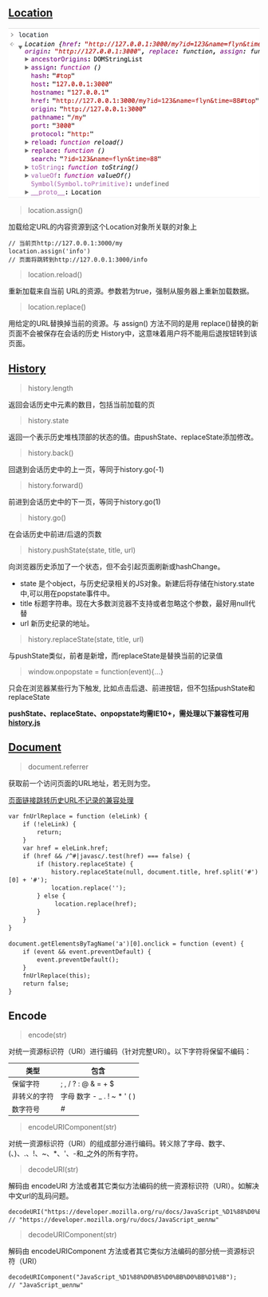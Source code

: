 ## [Location](https://developer.mozilla.org/zh-CN/docs/Web/API/Location)

![Location](location.png)

> location.assign()

加载给定URL的内容资源到这个Location对象所关联的对象上

```
// 当前页http://127.0.0.1:3000/my
location.assign('info')
// 页面将跳转到http://127.0.0.1:3000/info
```

> location.reload()

重新加载来自当前 URL的资源。参数若为true，强制从服务器上重新加载数据。

> location.replace()

用给定的URL替换掉当前的资源。与 assign() 方法不同的是用 replace()替换的新页面不会被保存在会话的历史 History中，这意味着用户将不能用后退按钮转到该页面。

## [History](https://developer.mozilla.org/zh-CN/docs/Web/API/History)

> history.length

返回会话历史中元素的数目，包括当前加载的页

> history.state

返回一个表示历史堆栈顶部的状态的值。由pushState、replaceState添加修改。

> history.back()

回退到会话历史中的上一页，等同于history.go(-1)

> history.forward()

前进到会话历史中的下一页，等同于history.go(1)

> history.go()

在会话历史中前进/后退的页数

> history.pushState(state, title, url)

向浏览器历史添加了一个状态，但不会引起页面刷新或hashChange。

- state 是个object，与历史纪录相关的JS对象。新建后将存储在history.state中,可以用在popstate事件中。
- title 标题字符串。现在大多数浏览器不支持或者忽略这个参数，最好用null代替
- url 新历史纪录的地址。

> history.replaceState(state, title, url)

与pushState类似，前者是新增，而replaceState是替换当前的记录值

> window.onpopstate = function(event){...}

只会在浏览器某些行为下触发, 比如点击后退、前进按钮，但不包括pushState和replaceState

**pushState、replaceState、onpopstate均需IE10+，需处理以下兼容性可用[history.js](https://github.com/browserstate/history.js)**

## [Document](https://developer.mozilla.org/zh-CN/docs/Web/API/Document)

> document.referrer

获取前一个访问页面的URL地址，若无则为空。

[页面链接跳转历史URL不记录的兼容处理](http://www.zhangxinxu.com/wordpress/2017/02/page-link-url-history-null-not-record/)

```
var fnUrlReplace = function (eleLink) {
    if (!eleLink) {
        return;
    }
    var href = eleLink.href;
    if (href && /^#|javasc/.test(href) === false) {
        if (history.replaceState) {
            history.replaceState(null, document.title, href.split('#')[0] + '#');
            location.replace('');
        } else {
             location.replace(href);
        }
    }
}

document.getElementsByTagName('a')[0].onclick = function (event) {
    if (event && event.preventDefault) {
        event.preventDefault();
    }
    fnUrlReplace(this);
    return false;
}
```

## Encode

> encode(str)

对统一资源标识符（URI）进行编码（针对完整URI）。以下字符将保留不编码：

| 类型 | 包含 |
| --- | --- |
| 保留字符 | ; , / ? : @ & = + $ |
| 非转义的字符 | 字母 数字 - _ . ! ~ * ' ( ) |
| 数字符号 | # |

> encodeURIComponent(str)

对统一资源标识符（URI）的组成部分进行编码。转义除了字母、数字、(、)、.、!、~、*、'、-和_之外的所有字符。

> decodeURI(str)

解码由 encodeURI 方法或者其它类似方法编码的统一资源标识符（URI）。如解决中文url的乱码问题。

```
decodeURI("https://developer.mozilla.org/ru/docs/JavaScript_%D1%88%D0%B5%D0%BB%D0%BB%D1%8B");
// "https://developer.mozilla.org/ru/docs/JavaScript_шеллы"
```

> decodeURIComponent(str)

解码由 encodeURIComponent 方法或者其它类似方法编码的部分统一资源标识符（URI）

```
decodeURIComponent("JavaScript_%D1%88%D0%B5%D0%BB%D0%BB%D1%8B");
// "JavaScript_шеллы"
```







